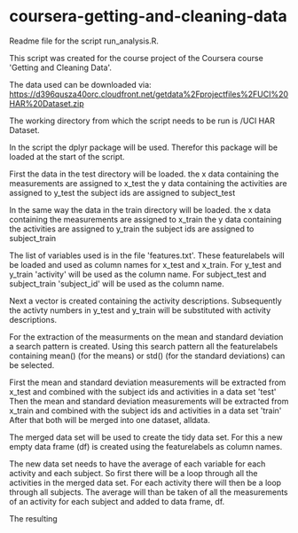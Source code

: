 # coursera-getting-and-cleaning-data

Readme file for the script run_analysis.R.

This script was created for the course project of the Coursera course 'Getting and Cleaning Data'.

The data used can be downloaded via:
https://d396qusza40orc.cloudfront.net/getdata%2Fprojectfiles%2FUCI%20HAR%20Dataset.zip

The working directory from which the script needs to be run is /UCI HAR Dataset.

In the script the dplyr package will be used. Therefor this package will be loaded at the start of the script.

First the data in the test directory will be loaded.
the x data containing the measurements are assigned to x_test
the y data containing the activities are assigned to y_test
the subject ids are assigned to subject_test

In the same way the data in the train directory will be loaded.
the x data containing the measurements are assigned to x_train
the y data containing the activities are assigned to y_train
the subject ids are assigned to subject_train

The list of variables used is in the file 'features.txt'. These featurelabels will be loaded and used as column names for x_test and x_train.
For y_test and y_train 'activity' will be used as the column name.
For subject_test and subject_train 'subject_id' will be used as the column name.

Next a vector is created containing the activity descriptions.
Subsequently the activty numbers in y_test and y_train will be substituted with activity descriptions.

For the extraction of the measurments on the mean and standard deviation a search pattern is created.
Using this search pattern all the featurelabels containing mean() (for the means) or std() (for the standard deviations) can be selected.

First the mean and standard deviation measurements will be extracted from x_test and combined with the subject ids and activities in a data set 'test'
Then the mean and standard deviation measurements will be extracted from x_train and combined with the subject ids and activities in a data set 'train'
After that both will be merged into one dataset, alldata.

The merged data set will be used to create the tidy data set.
For this a new empty data frame (df) is created using the featurelabels as column names.

The new data set needs to have the average of each variable for each activity and each subject.
So first there will be a loop through all the activities in the merged data set.
For each activity there will then be a loop through all subjects.
The average will than be taken of all the measurements of an activity for each subject and added to data frame, df.

The resulting 






